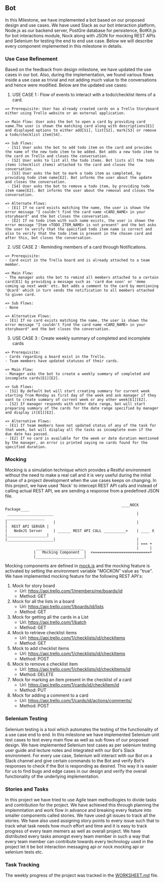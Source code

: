 ## Bot

In this Milestone, we have implemented a bot based on our proposed design and use cases. We have used Slack as our bot interaction platform, Node.js as our backend server, PostGre database for persistence, BotKit.js for bot interactions module, Nock along with JSON for mocking REST APIs and Selenium for testing the end to end use case. Below we will describe every component implemented in this milestone in details.

### Use Case Refinement

Based on the feedback from design milestone, we have updated the use cases in our bot. Also, during the implementation, we found various flows inside a use case as trivial and not adding much value to the conversations and hence were modified. Below are the updated use cases:

1. USE CASE 1 : Flow of events to interact with a todo/checklist items of a card.
```
=> Prerequisite: User has already created cards on a Trello Storyboard either using Trello website or an external application.

=> Main Flow: User asks the bot to open a card by providing card name.The user is shown the matching card along with descriptions[E1] and displayed options to either add[S1], list[S2], mark[S3] or remove a todo/checklist item[S4].

=> Sub Flows:
 - [S1] User asks the bot to add todo item on the card and provides the name of the new todo item to be added. Bot adds a new todo item to the card on Trello and closes the conversation.
 - [S2] User asks to list all the todo items. Bot lists all the todo items (checklist items) attached to the card and closes the conversation.
 - [S3] User asks the bot to mark a todo item as completed, by providing todo item name[E2]. Bot informs the user about the update and closes the conversation.
 - [S4] User asks the bot to remove a todo item, by providing todo item name[E2]. Bot informs the user about the removal and closes the conversation.
  
=> Alternate Flows: 
 - [E1] If no card exists matching the name, the user is shown the error message "I couldn't find the card name <CARD_NAME> in your storyboard" and the bot closes the conversation.
 - [E2] If no todo item with such name exists, the user is shown the error message "Item <TODO_ITEM_NAME> is not present" and the bot asks the user to verify that the specified todo item name is correct and also to verify that the todo item is present in the chosen card and after this, bot closes the conversation.

```
2. USE CASE 2 : Reminding members of a card through Notifications.
```
=> Prerequisite:
- Card exist in the Trello board and is already attached to a team member.

=> Main Flow:
- The manager asks the bot to remind all members attached to a certain card[E1] by providing a message such as 'card due soon' or 'demo coming up next week' etc. Bot adds a comment to the card by mentioning '@card' which in turn sends the notification to all members attached to given card.

=> Sub Flows:   
- None

=> Alternative Flows:   
- [E1] If no card exists matching the name, the user is shown the error message "I couldn't find the card name <CARD_NAME> in your storyboard" and the bot closes the conversation.
```
3. USE CASE 3 : Create weekly summary of completed and incomplete cards
```
=> Prerequisite:
- Cards regarding a board exist in the Trello.
- Team members have updated statuses of their cards.
                 
=> Main Flow:
- Manager asks the bot to create a weekly summary of completed and incomplete cards[E1][E2].

=> Sub Flows:   
- [S1] By default bot will start creating summary for current week starting from Monday as first day of the week and ask manager if they want to create summary of current week or any other week[E1][E2].
- [S2] If manager responds with other date range, bot will start preparing summary of the cards for the date range specified by manager and display it[E1][E2].

=> Alternative Flows:   
- [E1] If team members have not updated status of any of the task for that week, bot will display all the tasks as incomplete even if the due date has passed. 
- [E2] If no card is available for the week or date duration mentioned by the manager, an error is printed saying no cards found for the specified duration.
```


### Mocking

Mocking is a simulation technique which provides a Restful environment without the need to make a real call and it is very useful during the initial phase of a project development when the use cases keeps on changing. In this project, we have used 'Nock' to intercept REST API calls and instead of calling actual REST API, we are sending a response from a predefined JSON file. 

                                                      
                                                      
                                                         ____NOCK Package____                 
     _____________________                                      |                             __________________
    |                     |                                     |                            |  REST API SERVER |
    |   NodeJS Server     | ______ REST API CALL __________>    | ____ X                     |__________________|
    |_____________________|                                     |
                                                                | === +
                  ______________________                        |     |
                 |   Mocking Component  |  <==========================+
                 |______________________|
                 
                 
Mocking components are defined in [mock.js](src/mock.js) and the mocking feature is activated by setting the environment variable "MOCKON" value as "true". We have implemented mocking feature for the following REST API's:

1. Mock for story board
   * Url: https://api.trello.com/1/members/me/boards/id
   * Method: GET
2. Mock for all the lists in a board
    * Url: https://api.trello.com/1/boards/id/lists
    * Method: GET
3. Mock for getting all the cards in a List
    * Url: https://api.trello.com/1/batch
    * Method: GET
4. Mock to retrieve checklist items
    * Url: https://api.trello.com/1/checklists/id/checkItems
    * Method: GET
5. Mock to add checklist items
    * Url: https://api.trello.com/1/checklists/id/checkItems
    * Method: POST
6. Mock to remove a checklist item
    * Url: https://api.trello.com/1/checklists/id/checkItems/id
    * Method: DELETE
7. Mock for marking an item present in the checklist of a card
    * Url: https://api.trello.com/1/cards/id/checkItem/id
    * Method: PUT
8. Mock for adding a comment to a card
    * Url: https://api.trello.com/1/cards/id/actions/comments/
    * Method: POST


### Selenium Testing

Selenium testing is a tool which automates the testing of the functionality of a use case end to end.
In this milestone we have implemented Selenium unit test cases to test every main flow as well as sub flows of our proposed design.
We have implemented Selenium test cases as per selenium testing user guide and lecture notes and integrated with our Bot's Slack environment.
For every use case, Selenium will interact with our Bot on a Slack channel and give certain commands to the Bot and verify Bot's responses to check if the Bot is responding as desired. This way it is easier for us to find bugs and edge cases in our design and verify the overall functionality of the underlying implementation.

### Stories and Tasks

In this project we have tried to use Agile team methodlogies to divide tasks and contribution for the project. We have achieved this through planning the implemntation and work flow in advance and breaking every feature into smaller components called stories.
We have used git issues to track all the stories. We have also used assigning story points to every issue such that to track what task needs how much effort and time and it is easy to track progress of every team memers as well as overall project.
We have distributed every tasks amongst every team member in such a way that every team member can contribute towards every technology used in the project let it be bot interaction messaging api or nock mocking api or selenium tests etc.

### Task Tracking
The weekly progress of the project was tracked in the [WORKSHEET.md](https://github.ncsu.edu/dgupta9/ProManBot/blob/master/WORKSHEET.md) file. 
